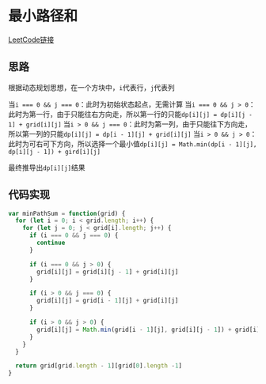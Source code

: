 # 最小路径和

[LeetCode链接](https://leetcode-cn.com/problems/minimum-path-sum/)

## 思路

根据动态规划思想，在一个方块中，`i`代表行，`j`代表列

当`i === 0 && j === 0`：此时为初始状态起点，无需计算
当`i === 0 && j > 0`：此时为第一行，由于只能往右方向走，所以第一行的只能`dp[i][j] = dp[i][j - 1] + grid[i][j]`
当`i > 0 && j === 0`：此时为第一列，由于只能往下方向走，所以第一列的只能`dp[i][j] = dp[i - 1][j] + grid[i][j]`
当`i > 0 && j > 0`：此时为可右可下方向，所以选择一个最小值`dp[i][j] = Math.min(dp[i - 1][j], dp[i][j - 1]) + gird[i][j]`

最终推导出`dp[i][j]`结果

## 代码实现

````js
var minPathSum = function(grid) {
  for (let i = 0; i < grid.length; i++) {
    for (let j = 0; j < grid[i].length; j++) {
      if (i === 0 && j === 0) {
        continue
      }

      if (i === 0 && j > 0) {
        grid[i][j] = grid[i][j - 1] + grid[i][j]
      }

      if (i > 0 && j === 0) {
        grid[i][j] = grid[i - 1][j] + grid[i][j]
      }

      if (i > 0 && j > 0) {
        grid[i][j] = Math.min(grid[i - 1][j], grid[i][j - 1]) + grid[i][j]
      }
    }
  }

  return grid[grid.length - 1][grid[0].length -1]
}
````
